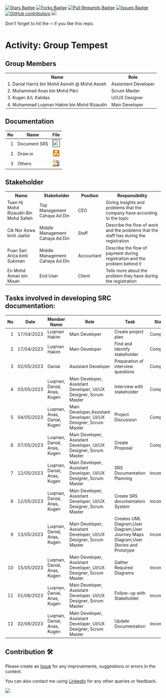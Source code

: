 
<a href="https://github.com/drshahizan/software-engineering/stargazers"><img src="https://img.shields.io/github/stars/drshahizan/software-engineering" alt="Stars Badge"/></a>
<a href="https://github.com/drshahizan/software-engineering/network/members"><img src="https://img.shields.io/github/forks/drshahizan/software-engineering" alt="Forks Badge"/></a>
<a href="https://github.com/drshahizan/software-engineering/pulls"><img src="https://img.shields.io/github/issues-pr/drshahizan/software-engineering" alt="Pull Requests Badge"/></a>
<a href="https://github.com/drshahizan/software-engineering/issues"><img src="https://img.shields.io/github/issues/drshahizan/software-engineering" alt="Issues Badge"/></a>
<a href="https://github.com/drshahizan/software-engineering/graphs/contributors"><img alt="GitHub contributors" src="https://img.shields.io/github/contributors/drshahizan/software-engineering?color=2b9348"></a>
![](https://visitor-badge.glitch.me/badge?page_id=drshahizan/software-engineering)

Don't forget to hit the :star: if you like this repo.

# Activity: Group Tempest

## Group Members
<table>
  <tr>
    <th>Name</th>
    <th>Role</th>
  </tr>
  <tr>
    <td>1. Danial Harriz bin Mohd Asineh @ Mohd Asneh</td>
    <td>Assisntant Developer</td>
  </tr>
  <tr>
    <td>2. Muhammad Anas bin Mohd Pikri</td>
    <td>Scrum Master</td>
  </tr>
    <tr>
    <td>3. Kugen A/L Kalidas</td>
    <td>UI/UX Designer</td>
  </tr>
    <tr>
    <td>4. Muhammad Luqman Hakim bin Mohd Rizaudin</td>
    <td>Main Developer</td>
  </tr>
</table>

## Documentation
| No | Name |File | 
| -----:| ----- | :------: | 
|1| Document SRS| <a href="" ><img src="../../../../../images/pdf64.png" width="24px" height="24px" ></a>|
|2| Draw.io| <a href="" ><img src="../../../../../images/drawio.svg" width="24px" height="24px" ></a>|
|3| Others| <a href="" ><img src="../../../../../images/data_folder.png" width="24px" height="24px" ></a>|


## Stakeholder
<table>
  <tr>
    <th>Name</th>
    <th>Stakeholder</th>
    <th>Position</th>
    <th>Responsibility</th>
  </tr>
  <tr>
    <td>Tuan Hj Mohd Rizaudin Bin Mohd Salleh</td>
    <td>Top Management Cahaya Ad Din</td>
    <td>CEO</td>
    <td>Giving insights and problems that the company have according to the topic</td>
  </tr>
    <tr>
    <td>Cik Nor Azwa binti Jaafar</td>
    <td>Middle Management Cahaya Ad Din</td>
    <td>Staff</td>
    <td>Describe the flow of work and the problems that the staff has during the registration</td>
  </tr>
  <tr>
    <td>Puan Sari Ariza binti Sukiman</td>
    <td>Middle Management Cahaya Ad Din</td>
    <td>Accountant</td>
    <td>Describe the flow of payment during registration and the problem behind it</td>
  </tr>
    <tr>
    <td>En Mohd Aiman bin Misah</td>
    <td>End User</td>
    <td>Client</td>
    <td>Tells more about the problem they have during the registration</td>
  </tr>
</table>

## Tasks involved in developing SRC documentation:

| No | Date | Member Name | Role	| Task	| Status	| 
| -----:| ----- | ------ | ------ | ------ | ------ |
| 1 | 17/04/2023| Luqman Hakim | Main Developer | Create project plan | Complete |
| 2| 17/04/2023| Luqman Hakim|Main Developer |Find and Identify stakeholder | Complete |
| 3| 02/05/2023|Danial | Assistant Developer|Preparation of interview questions | Complete|
| 4|03/05/2023 |Luqman, Danial, Anas, Kugen |Main Developer, Assistant Developer, UI/UX Designer, Scrum Master | Interview with stakeholder|Complete |
| 5| 04/05/2023|Luqman, Anas, Danial, Kugen |Main Developer,Assistant Developer, UI/UX Designer, Scrum Master |Project Discussion| Complete |
| 6|07/05/2023 |Luqman, Danial, Anas, Kugen |Main Developer, Assistant Developer, UI/UX Designer, Scrum Master | Create Proposal |Complete |
|7| 12/05/2023|Luqman, Danial, Anas, Kugen | Main Developer, Assistant Developer, UI/UX Designer, Scrum Master| SRS Documentation Planning | Incomplete |
|8| 12/05/2023|Luqman, Danial, Anas, Kugen | Main Developer, Assistant Developer, UI/UX Designer, Scrum Master| Create SRS documentation System | Incomplete |
|9| 13/05/2023|Luqman, Danial, Anas, Kugen | Main Developer, Assistant Developer, UI/UX Designer, Scrum Master| Creates UML Diagram,User Diagram,User Journey Maps Diagram,User Stories and Prototype| Incomplete |
|10| 15/05/2023|Luqman, Danial, Anas, Kugen | Main Developer, Assistant Developer, UI/UX Designer, Scrum Master| Gather Required Diagrams | Incomplete |
|11|01/06/2023|Luqman, Danial, Anas, Kugen | Main Developer, Assistant Developer, UI/UX Designer, Scrum Master| Follow-up with Stakeholder | Incomplete |
|12|02/06/2023|Luqman, Danial, Anas, Kugen | Main Developer, Assistant Developer, UI/UX Designer, Scrum Master| Update Documentation | Incomplete |



## Contribution 🛠️
Please create an [Issue](https://github.com/drshahizan/software-engineering/issues) for any improvements, suggestions or errors in the content.

You can also contact me using [Linkedin](https://www.linkedin.com/in/drshahizan/) for any other queries or feedback.

![](https://visitor-badge.glitch.me/badge?page_id=drshahizan)

